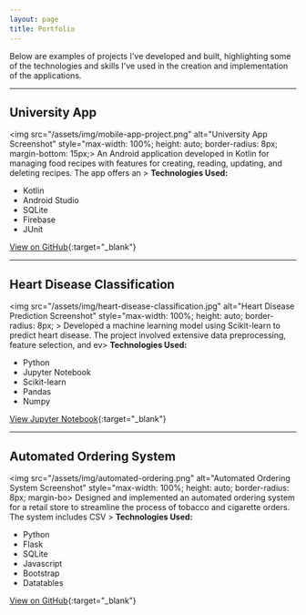 ```yaml
---
layout: page
title: Portfolio
---
```


Below are examples of projects I've developed and built, highlighting some of the technologies and skills I've used in the creation and implementation
of the applications.

---

## University App

<img src="/assets/img/mobile-app-project.png" alt="University App Screenshot" style="max-width: 100%; height: auto; border-radius: 8px; margin-bottom: 15px;>
An Android application developed in Kotlin for managing food recipes with features for creating, reading, updating, and deleting recipes. The app offers an >
**Technologies Used:**

-   Kotlin
-   Android Studio
-   SQLite
-   Firebase
-   JUnit

[View on GitHub](https://github.com/mobile-app-dev-1/FoodRecipe){:target="\_blank"}

---

## Heart Disease Classification

<img src="/assets/img/heart-disease-classification.jpg" alt="Heart Disease Prediction Screenshot" style="max-width: 100%; height: auto; border-radius: 8px; >
Developed a machine learning model using Scikit-learn to predict heart disease. The project involved extensive data preprocessing, feature selection, and ev>
**Technologies Used:**

-   Python
-   Jupyter Notebook
-   Scikit-learn
-   Pandas
-   Numpy

[View Jupyter Notebook](https://colab.research.google.com/drive/1u_bRphejWgAsgnxcXK5t5rgg8MO1NEQt?usp=sharing){:target="\_blank"}

---

## Automated Ordering System

<img src="/assets/img/automated-ordering.png" alt="Automated Ordering System Screenshot" style="max-width: 100%; height: auto; border-radius: 8px; margin-bo>
Designed and implemented an automated ordering system for a retail store to streamline the process of tobacco and cigarette orders. The system includes CSV >
**Technologies Used:**

-   Python
-   Flask
-   SQLite
-   Javascript
-   Bootstrap
-   Datatables

[View on GitHub](https://github.com/Zaradin/AutomatedOrderingSystem){:target="\_blank"}
